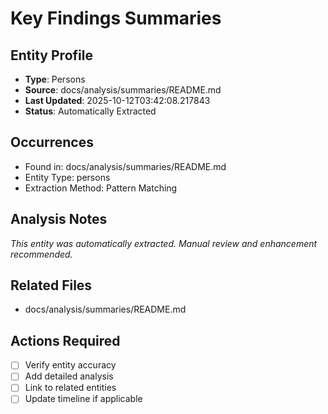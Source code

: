 # Key Findings Summaries

## Entity Profile
- **Type**: Persons
- **Source**: docs/analysis/summaries/README.md
- **Last Updated**: 2025-10-12T03:42:08.217843
- **Status**: Automatically Extracted

## Occurrences
- Found in: docs/analysis/summaries/README.md
- Entity Type: persons
- Extraction Method: Pattern Matching

## Analysis Notes
*This entity was automatically extracted. Manual review and enhancement recommended.*

## Related Files
- docs/analysis/summaries/README.md

## Actions Required
- [ ] Verify entity accuracy
- [ ] Add detailed analysis
- [ ] Link to related entities
- [ ] Update timeline if applicable
